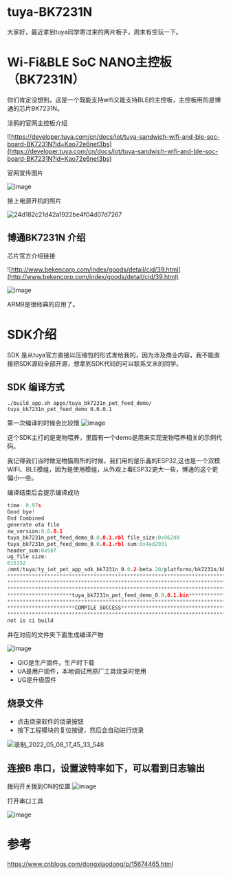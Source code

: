 # tuya-BK7231N

大家好，最近拿到tuya同学寄过来的两片板子，周末有空玩一下。

# Wi-Fi&BLE SoC NANO主控板（BK7231N）

你们肯定没想到，这是一个既能支持wifi又能支持BLE的主控板，主控板用的是博通的芯片BK7231N。

涂鸦的官网主控板介绍

![https://developer.tuya.com/cn/docs/iot/tuya-sandwich-wifi-and-ble-soc-board-BK7231N?id=Kao72e6net3bs](https://developer.tuya.com/cn/docs/iot/tuya-sandwich-wifi-and-ble-soc-board-BK7231N?id=Kao72e6net3bs)

官网宣传图片

![image](https://user-images.githubusercontent.com/11375905/167281304-aeda7569-ae7f-47ea-9c2b-7dcd92ce785d.png)


接上电源开机的照片

![24d182c21d42a1922be4f04d07d7267](https://user-images.githubusercontent.com/11375905/167281271-02c2d7fd-8eb8-4b42-a5bc-7f714f0a2213.jpg)

## 博通BK7231N 介绍

芯片官方介绍链接

![http://www.bekencorp.com/index/goods/detail/cid/39.html](http://www.bekencorp.com/index/goods/detail/cid/39.html)
 
 
![image](https://user-images.githubusercontent.com/11375905/167281755-5ed29190-d50e-4ff4-b1b0-677633135b06.png)

ARM9是很经典的应用了。

# SDK介绍

SDK 是从tuya官方直接以压缩包的形式发给我的，因为涉及商业内容，我不能直接把SDK源码全部开源，想拿到SDK代码的可以联系文末的同学。

## SDK 编译方式

`./build_app.sh apps/tuya_bk7231n_pet_feed_demo/ tuya_bk7231n_pet_feed_demo 0.0.0.1`

第一次编译的时候会比较慢
![image](https://user-images.githubusercontent.com/11375905/168415428-c2941bb4-26af-4829-b273-50d57b385ff9.png)


这个SDK主打的是宠物喂养，里面有一个demo是用来实现宠物喂养相关的示例代码。

我记得我们当时做宠物猫厕所的时候，我们用的是乐鑫的ESP32,这也是一个双模WIFI、BLE模组，因为是使用模组，从外观上看ESP32更大一些，博通的这个更偏小一些。

编译结束后会提示编译成功

```C
time: 0.97s
Good bye!
End Combined
generate ota file
sw_version:0.0.0.1
tuya_bk7231n_pet_feed_demo_0.0.0.1.rbl file_size:0x962d0
tuya_bk7231n_pet_feed_demo_0.0.0.1.rbl sum:0x4ad2931
header_sum:0x58f
ug_file size:
615152
/mmt/tuya/ty_iot_pet_app_sdk_bk7231n_0.0.2-beta.20/platforms/bk7231n/bk7231n_os/tools/generate
*************************************************************************
*************************************************************************
*************************************************************************
*********************tuya_bk7231n_pet_feed_demo_0.0.0.1.bin********************
*************************************************************************
**********************COMPILE SUCCESS************************************
*************************************************************************
not is ci build
```

并在对应的文件夹下面生成编译产物

![image](https://user-images.githubusercontent.com/11375905/167282404-01ebd8a6-6867-42aa-84f2-3fd518d18060.png)

* QIO是生产固件，生产时下载
* UA是用户固件，本地调试用原厂工具烧录时使用
* UG是升级固件

## 烧录文件
* 点击烧录软件的烧录按钮
* 按下工程模块的复位按键，然后会自动进行烧录

![录制_2022_05_08_17_45_33_548](https://user-images.githubusercontent.com/11375905/167290788-3ead6885-336a-410f-b9be-1da8e58ae238.gif)


## 连接B 串口，设置波特率如下，可以看到日志输出

拨码开关拨到ON的位置
![image](https://user-images.githubusercontent.com/11375905/167291736-196b4226-70d9-4b9c-95da-f26f76d36160.png)

打开串口工具

![image](https://user-images.githubusercontent.com/11375905/167291608-e7952097-78aa-4b1c-aeea-031933262957.png)


# 参考

https://www.cnblogs.com/dongxiaodong/p/15674465.html


